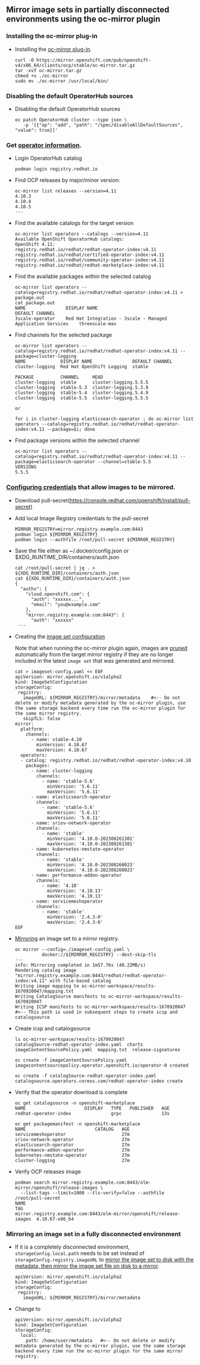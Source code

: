 ## Mirror image sets in partially disconnected environments using the oc-mirror plugin


### Installing the oc-mirror plug-in
* Installing the [oc-mirror plug-in](https://docs.openshift.com/container-platform/4.11/installing/disconnected_install/installing-mirroring-disconnected.html#installation-oc-mirror-installing-plugin_installing-mirroring-disconnected).
  ```
  curl -O https://mirror.openshift.com/pub/openshift-v4/x86_64/clients/ocp/stable/oc-mirror.tar.gz
  tar -xvf oc-mirror.tar.gz
  chmod +x ./oc-mirror
  sudo mv ./oc-mirror /usr/local/bin/
  ```

### Disabling the default OperatorHub sources
* Disabling the default OperatorHub sources
  ```
  oc patch OperatorHub cluster --type json \
     -p '[{"op": "add", "path": "/spec/disableAllDefaultSources", "value": true}]'
  ```

### Get [operator information](https://cloud.redhat.com/blog/how-oc-mirror-will-help-you-reduce-container-management-complexity).

* Login OperatorHub catalog
  ```
  podman login registry.redhat.io
  ```
  
* Find OCP releases by major/minor version:
  ```
  oc-mirror list releases --version=4.11
  4.10.3
  4.10.4
  4.10.5
  ···
  ```
  
* Find the available catalogs for the target version
  ```
  oc-mirror list operators --catalogs --version=4.11
  Available OpenShift OperatorHub catalogs:
  OpenShift 4.11:
  registry.redhat.io/redhat/redhat-operator-index:v4.11
  registry.redhat.io/redhat/certified-operator-index:v4.11
  registry.redhat.io/redhat/community-operator-index:v4.11
  registry.redhat.io/redhat/redhat-marketplace-index:v4.11
  ```

* Find the available packages within the selected catalog
  ```
  oc-mirror list operators --catalog=registry.redhat.io/redhat/redhat-operator-index:v4.11 > package.out
  cat package.out
  NAME               DISPLAY NAME                                                   DEFAULT CHANNEL
  3scale-operator    Red Hat Integration - 3scale - Managed Application Services    threescale-mas
  ```

* Find channels for the selected package
  ```
  oc-mirror list operators --catalog=registry.redhat.io/redhat/redhat-operator-index:v4.11 --package=cluster-logging
  NAME             DISPLAY NAME               DEFAULT CHANNEL
  cluster-logging  Red Hat OpenShift Logging  stable

  PACKAGE          CHANNEL     HEAD
  cluster-logging  stable      cluster-logging.5.5.5
  cluster-logging  stable-5.3  cluster-logging.5.3.9
  cluster-logging  stable-5.4  cluster-logging.5.4.9
  cluster-logging  stable-5.5  cluster-logging.5.5.5

  or

  for i in cluster-logging elasticsearch-operator ; do oc-mirror list operators --catalog=registry.redhat.io/redhat/redhat-operator-index:v4.11 --package=$i; done
  ```

* Find package versions within the selected channel
  ```
  oc-mirror list operators --catalog=registry.redhat.io/redhat/redhat-operator-index:v4.11 --package=elasticsearch-operator --channel=stable-5.5
  VERSIONS
  5.5.5
  ```

### [Configuring credentials](https://docs.openshift.com/container-platform/4.11/installing/disconnected_install/installing-mirroring-disconnected.html#installation-adding-registry-pull-secret_installing-mirroring-disconnected) that allow images to be mirrored.

* Download pull-secret(https://console.redhat.com/openshift/install/pull-secret)

* Add local Image Registry credentials to the pull-secret
  ```
  MIRROR_REGISTRY=mirror.registry.example.com:8443
  podman login ${MIRROR_REGISTRY}
  podman login --authfile /root/pull-secret ${MIRROR_REGISTRY}
  ```
* Save the file either as ~/.docker/config.json or $XDG_RUNTIME_DIR/containers/auth.json
  ```
  cat /root/pull-secret | jq . > ${XDG_RUNTIME_DIR}/containers/auth.json
  cat ${XDG_RUNTIME_DIR}/containers/auth.json
  {
    "auths": {
      "cloud.openshift.com": {
        "auth": "xxxxxx...",
        "email": "you@example.com"
      },
      "mirror.registry.example.com:8443": {
        "auth": "xxxxxx"
   ···
  ```

* Creating the [image set configuration](https://docs.openshift.com/container-platform/4.11/installing/disconnected_install/installing-mirroring-disconnected.html#oc-mirror-imageset-config-params_installing-mirroring-disconnected)

  Note that when running the oc-mirror plugin again, images are [pruned](https://docs.openshift.com/container-platform/4.11/installing/disconnected_install/installing-mirroring-disconnected.html#oc-mirror-updating-registry-about_installing-mirroring-disconnected) automatically from the target mirror registry if they are no longer included in the latest `image set` that was generated and mirrored. 

  ```
  cat > imageset-config.yaml << EOF
  apiVersion: mirror.openshift.io/v1alpha2
  kind: ImageSetConfiguration
  storageConfig:
   registry:
     imageURL: ${MIRROR_REGISTRY}/mirror/metadata    #<-- Do not delete or modify metadata generated by the oc-mirror plugin, use the same storage backend every time run the oc-mirror plugin for the same mirror registry.
     skipTLS: false
  mirror:
    platform:
      channels:
        - name: stable-4.10
          minVersion: 4.10.67
          maxVersion: 4.10.67
    operators:
    - catalog: registry.redhat.io/redhat/redhat-operator-index:v4.10
      packages:
        - name: cluster-logging
          channels:
            - name: 'stable-5.6'
              minVersion: '5.6.11'
              maxVersion: '5.6.11'
        - name: elasticsearch-operator
          channels:
            - name: 'stable-5.6'
              minVersion: '5.6.11'
              maxVersion: '5.6.11'
        - name: sriov-network-operator
          channels:
            - name: 'stable'
              minVersion: '4.10.0-202308261301'
              maxVersion: '4.10.0-202308261301'
        - name: kubernetes-nmstate-operator
          channels:
            - name: 'stable'
              minVersion: '4.10.0-202308260023'
              maxVersion: '4.10.0-202308260023'
        - name: performance-addon-operator
          channels:
            - name: '4.10'
              minVersion: '4.10.13'
              maxVersion: '4.10.13'
        - name: servicemeshoperator
          channels:
            - name: 'stable'
              minVersion: '2.4.3-0'
              maxVersion: '2.4.3-0'
  EOF
  ```

* [Mirroring](https://docs.openshift.com/container-platform/4.11/installing/disconnected_install/installing-mirroring-disconnected.html#mirroring-image-set-partial) an image set to a mirror registry.
  ```
  oc mirror --config=./imageset-config.yaml \
            docker://${MIRROR_REGISTRY} --dest-skip-tls
  ···
  info: Mirroring completed in 1m57.76s (40.22MB/s)
  Rendering catalog image "mirror.registry.example.com:8443/redhat/redhat-operator-index:v4.11" with file-based catalog 
  Writing image mapping to oc-mirror-workspace/results-1670920047/mapping.txt
  Writing CatalogSource manifests to oc-mirror-workspace/results-1670920047
  Writing ICSP manifests to oc-mirror-workspace/results-1670920047     #<-- This path is used in subsequent steps to create icsp and catalogsource
  ```

* Create icsp and catalogsource
  ```
  ls oc-mirror-workspace/results-1670920047
  catalogSource-redhat-operator-index.yaml  charts  imageContentSourcePolicy.yaml  mapping.txt  release-signatures

  oc create -f imageContentSourcePolicy.yaml
  imagecontentsourcepolicy.operator.openshift.io/operator-0 created

  oc create -f catalogSource-redhat-operator-index.yaml
  catalogsource.operators.coreos.com/redhat-operator-index create
  ```

* Verify that the operator download is complete
  ```
  oc get catalogsource -n openshift-marketplace
  NAME                      DISPLAY   TYPE   PUBLISHER   AGE
  redhat-operator-index               grpc               13s

  oc get packagemanifest -n openshift-marketplace
  NAME                          CATALOG   AGE
  servicemeshoperator                     27m
  sriov-network-operator                  27m
  elasticsearch-operator                  27m
  performance-addon-operator              27m
  kubernetes-nmstate-operator             27m
  cluster-logging                         27m
  ```
* Verify OCP releases image
  ```
  podman search mirror.registry.example.com:8443/olm-mirror/openshift/release-images \
    --list-tags --limit=1000 --tls-verify=false --authfile /root/pull-secret
  NAME                                                                  TAG
  mirror.registry.example.com:8443/olm-mirror/openshift/release-images  4.10.67-x86_64
  ```

### Mirroring an image set in a fully disconnected environment
* If it is a completely disconnected environment, `storageConfig.local.path` needs to be set instead of `storageConfig.registry.imageURL` to [mirror the image set to disk with the metadata, then mirror the image set file on disk to a mirror](https://docs.openshift.com/container-platform/4.11/installing/disconnected_install/installing-mirroring-disconnected.html#mirroring-image-set-full).
  ```
  apiVersion: mirror.openshift.io/v1alpha2
  kind: ImageSetConfiguration
  storageConfig:
   registry:                 
     imageURL: ${MIRROR_REGISTRY}/mirror/metadata
  ```
* Change to
  ```
  apiVersion: mirror.openshift.io/v1alpha2
  kind: ImageSetConfiguration
  storageConfig:
    local:
      path: /home/user/metadata   #<-- Do not delete or modify metadata generated by the oc-mirror plugin, use the same storage backend every time run the oc-mirror plugin for the same mirror registry.
  ```
